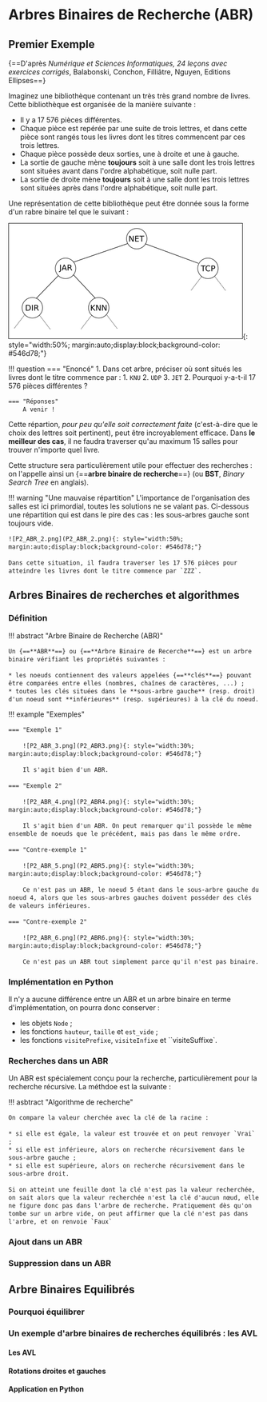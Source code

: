 # Arbres Binaires de Recherche (ABR)

## Premier Exemple

{==D'après *Numérique et Sciences Informatiques, 24 leçons avec exercices corrigés*, Balabonski, Conchon, Filliâtre, Nguyen, Editions Ellipses==}

Imaginez une bibliothèque contenant un très très grand nombre de livres. Cette bibliothèque est organisée de la manière suivante :

* Il y a 17 576 pièces différentes.
* Chaque pièce est repérée par une suite de trois lettres, et dans cette pièce sont rangés tous les livres dont les titres commencent par ces trois lettres.
* Chaque pièce possède deux sorties, une à droite et une à gauche.
* La sortie de gauche mène **toujours** soit à une salle dont les trois lettres sont situées avant dans l'ordre alphabétique, soit nulle part.
* La sortie de droite mène **toujours** soit à une salle dont les trois lettres sont situées après dans l'ordre alphabétique, soit nulle part.

Une représentation de cette bibliothèque peut être donnée sous la forme d'un rabre binaire tel que le suivant :

![P2_ABR_1.png](P2_ABR_1.png){: style="width:50%; margin:auto;display:block;background-color: #546d78;"}


!!! question 
	=== "Enoncé"
		1. Dans cet arbre, préciser où sont situés les livres dont le titre commence par :
			1. `KNU`
			2. `UDP`
			3. `JET`
		2. Pourquoi y-a-t-il 17 576 pièces différentes ?
	
	=== "Réponses"	
		A venir !
		
Cette répartion, *pour peu qu'elle soit correctement faite* (c'est-à-dire que le choix des lettres soit pertinent), peut être incroyablement efficace. Dans **le meilleur des cas**, il ne faudra traverser qu'au maximum 15 salles pour trouver n'importe quel livre. 

Cette structure sera particulièrement utile pour effectuer des recherches : on l'appelle ainsi un {==**arbre binaire de recherche**==} (ou **BST**, *Binary Search Tree* en anglais).

!!! warning "Une mauvaise répartition"
	L'importance de l'organisation des salles est ici primordial, toutes les solutions ne se valant pas. Ci-dessous une répartition qui est dans le pire des cas : les sous-arbres gauche sont toujours vide.
	
	![P2_ABR_2.png](P2_ABR_2.png){: style="width:50%; margin:auto;display:block;background-color: #546d78;"}
	
	Dans cette situation, il faudra traverser les 17 576 pièces pour atteindre les livres dont le titre commence par `ZZZ`.
	
## Arbres Binaires de recherches et algorithmes

### Définition

!!! abstract "Arbre Binaire de Recherche (ABR)"

	Un {==**ABR**==} ou {==**Arbre Binaire de Recerche**==} est un arbre binaire vérifiant les propriétés suivantes :
	
	* les noeuds contiennent des valeurs appelées {==**clés**==} pouvant être comparées entre elles (nombres, chaînes de caractères, ...) ;
	* toutes les clés situées dans le **sous-arbre gauche** (resp. droit) d'un noeud sont **inférieures** (resp. supérieures) à la clé du noeud.
	
	
!!! example "Exemples"
	
	=== "Exemple 1"
	
		![P2_ABR_3.png](P2_ABR3.png){: style="width:30%; margin:auto;display:block;background-color: #546d78;"}
		
		Il s'agit bien d'un ABR.
	
	=== "Exemple 2"
	
		![P2_ABR_4.png](P2_ABR4.png){: style="width:30%; margin:auto;display:block;background-color: #546d78;"}
		
		Il s'agit bien d'un ABR. On peut remarquer qu'il possède le même ensemble de noeuds que le précédent, mais pas dans le même ordre.
		
	=== "Contre-exemple 1"
	
		![P2_ABR_5.png](P2_ABR5.png){: style="width:30%; margin:auto;display:block;background-color: #546d78;"}
		
		Ce n'est pas un ABR, le noeud 5 étant dans le sous-arbre gauche du noeud 4, alors que les sous-arbres gauches doivent posséder des clés de valeurs inférieures.
		
	=== "Contre-exemple 2"
		
		![P2_ABR_6.png](P2_ABR6.png){: style="width:30%; margin:auto;display:block;background-color: #546d78;"}

		Ce n'est pas un ABR tout simplement parce qu'il n'est pas binaire.
		
### Implémentation en Python

Il n'y a aucune différence entre un ABR et un arbre binaire en terme d'implémentation, on pourra donc conserver :

* les objets `Node` ;
* les fonctions `hauteur`, `taille` et  `est_vide` ;
* les fonctions `visitePrefixe`, `visiteInfixe` et ``visiteSuffixe`.


### Recherches dans un ABR

Un ABR est spécialement conçu pour la recherche, particulièrement pour la recherche récursive. La méthdoe est la suivante :


!!! asbtract "Algorithme de recherche"

	On compare la valeur cherchée avec la clé de la racine :
	
	* si elle est égale, la valeur est trouvée et on peut renvoyer `Vrai` ;
	* si elle est inférieure, alors on recherche récursivement dans le sous-arbre gauche ;
	* si elle est supérieure, alors on recherche récursivement dans le sous-arbre droit.
	
	Si on atteint une feuille dont la clé n'est pas la valeur recherchée, on sait alors que la valeur recherchée n'est la clé d'aucun nœud, elle ne figure donc pas dans l'arbre de recherche. Pratiquement dès qu'on tombe sur un arbre vide, on peut affirmer que la clé n'est pas dans l'arbre, et on renvoie `Faux`

### Ajout dans un ABR

### Suppression dans un ABR

## Arbre Binaires Equilibrés

### Pourquoi équilibrer

### Un exemple d'arbre binaires de recherches équilibrés : les AVL

#### Les AVL


#### Rotations droites et gauches


#### Application en Python
